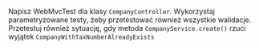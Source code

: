 Napisz WebMvcTest dla klasy `CompanyController`. Wykorzystaj parametryzowane testy, żeby przetestować również wszystkie
walidacje. Przetestuj również sytuację, gdy metoda `CompanyService.create()` rzuci
wyjątek `CompanyWithTaxNumberAlreadyExists`